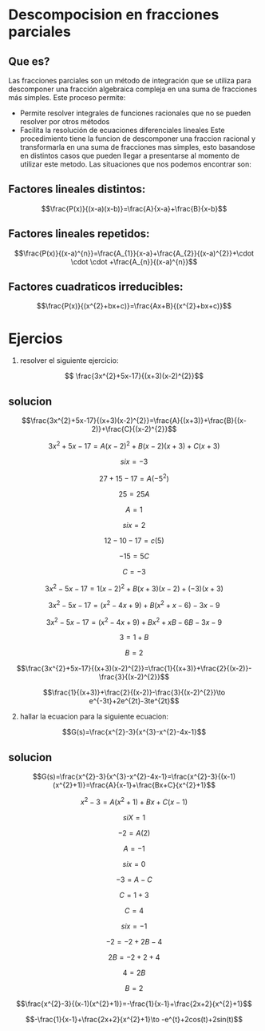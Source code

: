 # Descompocision en fracciones parciales
## Que es?
Las fracciones parciales son un método de integración que se utiliza para descomponer una fracción algebraica compleja en una suma de fracciones más simples.
Este proceso permite:
- Permite resolver integrales de funciones racionales que no se pueden resolver por otros métodos 
- Facilita la resolución de ecuaciones diferenciales lineales
Este procedimiento tiene la funcion de descomponer una fraccion racional y transformarla en una suma de fracciones mas simples, esto basandose en distintos casos que pueden llegar a presentarse al momento de utilizar este metodo.
Las situaciones que nos podemos encontrar son:


## Factores lineales distintos:


$$\frac{P(x)}{(x-a)(x-b)}=\frac{A}{x-a}+\frac{B}{x-b}$$

## Factores lineales repetidos:

$$\frac{P(x)}{(x-a)^{n}}=\frac{A_{1}}{x-a}+\frac{A_{2}}{(x-a)^{2}}+\cdot \cdot \cdot +\frac{A_{n}}{(x-a)^{n}}$$

## Factores cuadraticos irreducibles:

$$\frac{P(x)}{(x^{2}+bx+c)}=\frac{Ax+B}{(x^{2}+bx+c)}$$

# Ejercios
1. resolver el siguiente ejercicio:

$$ \frac{3x^{2}+5x-17}{(x+3)(x-2)^{2}}$$

## solucion
$$\frac{3x^{2}+5x-17}{(x+3)(x-2)^{2}}=\frac{A}{(x+3)}+\frac{B}{(x-2)}+\frac{C}{(x-2)^{2}}$$

$$3x^{2}+5x-17=A(x-2)^{2}+B(x-2)(x+3)+C(x+3)$$

$$si x=-3$$

$$27+15-17=A(-5^{2})$$

$$25=25A$$

$$A=1$$

$$si x=2$$

$$12-10-17=c(5)$$

$$-15=5C$$

$$C=-3$$

$$3x^{2}-5x-17=1(x-2)^{2}+B(x+3)(x-2)+(-3)(x+3)$$

$$3x^{2}-5x-17=(x^{2}-4x+9)+B(x^{2}+x-6)-3x-9$$

$$3x^{2}-5x-17=(x^{2}-4x+9)+Bx^{2}+xB-6B-3x-9$$

$$3=1+B$$

$$B=2$$

$$\frac{3x^{2}+5x-17}{(x+3)(x-2)^{2}}=\frac{1}{(x+3)}+\frac{2}{(x-2)}-\frac{3}{(x-2)^{2}}$$

$$\frac{1}{(x+3)}+\frac{2}{(x-2)}-\frac{3}{(x-2)^{2}}\to e^{-3t}+2e^{2t}-3te^{2t}$$

2. hallar la ecuacion para la siguiente ecuacion:

$$G(s)=\frac{x^{2}-3}{x^{3}-x^{2}-4x-1}$$

## solucion

$$G(s)=\frac{x^{2}-3}{x^{3}-x^{2}-4x-1}=\frac{x^{2}-3}{(x-1)(x^{2}+1)}=\frac{A}{x-1}+\frac{Bx+C}{x^{2}+1}$$

$$x^{2}-3=A(x^{2}+1)+Bx+C(x-1)$$

$$si X=1$$

$$-2=A(2)$$

$$A=-1$$

$$si x=0$$

$$-3=A-C$$

$$C=1+3$$

$$C=4$$

$$si x=-1$$

$$-2=-2+2B-4$$

$$2B=-2+2+4$$

$$4=2B$$

$$B=2$$

$$\frac{x^{2}-3}{(x-1)(x^{2}+1)}=-\frac{1}{x-1}+\frac{2x+2}{x^{2}+1}$$

$$-\frac{1}{x-1}+\frac{2x+2}{x^{2}+1}\to -e^{t}+2cos(t)+2sin(t)$$
